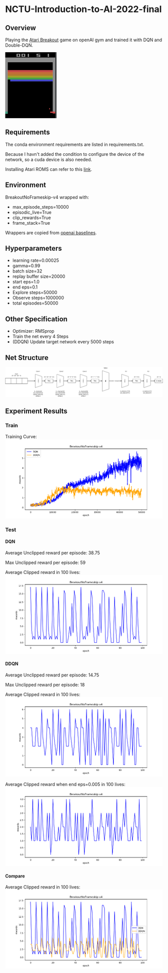 # NCTU-Introduction-to-AI-2022-final
## Overview  
Playing the [Atari Breakout](https://www.gymlibrary.ml/environments/atari/breakout/)  game on openAI gym and trained it with DQN and Double-DQN.

![gameplay](https://github.com/c1uc/NCTU-Introduction-to-AI-2022-final/blob/master/Images/DQNep45000.gif)
## Requirements
The conda environment requirements are listed in requirements.txt.

Because I havn't added the condition to configure the device of the network, so a cuda device is also needed.

Installing Atari ROMS can refer to this [link](https://github.com/openai/atari-py#roms).
## Environment
BreakoutNoFrameskip-v4 wrapped with:
- max_episode_steps=10000
- episodic_live=True
- clip_rewards=True
- frame_stack=True

Wrappers are copied from [openai baselines](https://github.com/openai/baselines/tree/master/baselines/common).
## Hyperparameters
- learning rate=0.00025
- gamma=0.99
- batch size=32
- replay buffer size=20000
- start eps=1.0
- end eps=0.1
- Explore steps=50000
- Observe steps=1000000
- total episodes=50000
## Other Specification
- Optimizer: RMSprop
- Train the net every 4 Steps
- (DDQN) Update target network every 5000 steps
## Net Structure
![Net Structure](https://github.com/c1uc/NCTU-Introduction-to-AI-2022-final/blob/master/Images/Net%20Structure.jpg)
## Experiment Results
### Train
Training Curve:
![Training Curve](https://github.com/c1uc/NCTU-Introduction-to-AI-2022-final/blob/master/Graphs/compare.png)
### Test
#### DQN
Average Unclipped reward per episode: 38.75

Max Unclipped reward per episode: 59

Average Clipped reward in 100 lives: 
![](https://github.com/c1uc/NCTU-Introduction-to-AI-2022-final/blob/master/Graphs/DQN_test.png)
#### DDQN
Average Unclipped reward per episode: 14.75

Max Unclipped reward per episode: 18

Average Clipped reward in 100 lives: 
![](https://github.com/c1uc/NCTU-Introduction-to-AI-2022-final/blob/master/Graphs/DDQN_test.png)

Average Clipped reward when end eps=0.005 in 100 lives:
![](https://github.com/c1uc/NCTU-Introduction-to-AI-2022-final/blob/master/Graphs/DDQN_with_end_eps_0_005_test.png)
#### Compare
Average Clipped reward in 100 lives:
![Test Curve](https://github.com/c1uc/NCTU-Introduction-to-AI-2022-final/blob/master/Graphs/compare_test.png)

